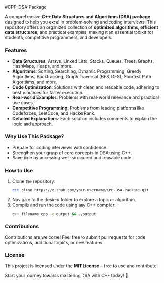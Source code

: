 

#CPP-DSA-Package

A comprehensive **C++ Data Structures and Algorithms (DSA) package** designed to help you excel in problem-solving and coding interviews. This repository offers an organized collection of **optimized algorithms, efficient data structures**, and practical examples, making it an essential toolkit for students, competitive programmers, and developers.  

### Features  
- **Data Structures**: Arrays, Linked Lists, Stacks, Queues, Trees, Graphs, HashMaps, Heaps, and more.  
- **Algorithms**: Sorting, Searching, Dynamic Programming, Greedy Algorithms, Backtracking, Graph Traversal (BFS, DFS), Shortest Path Algorithms, and more.  
- **Code Optimization**: Solutions with clean and readable code, adhering to best practices for faster execution.  
- **Real-world Examples**: Problems with real-world relevance and practical use cases.  
- **Competitive Programming**: Problems from leading platforms like Codeforces, LeetCode, and HackerRank.  
- **Detailed Explanations**: Each solution includes comments to explain the logic and approach.  

### Why Use This Package?  
- Prepare for coding interviews with confidence.  
- Strengthen your grasp of core concepts in DSA using C++.  
- Save time by accessing well-structured and reusable code.  

### How to Use  
1. Clone the repository:  
   ```bash
   git clone https://github.com/your-username/CPP-DSA-Package.git
   ```  
2. Navigate to the desired folder to explore a topic or algorithm.  
3. Compile and run the code using any C++ compiler:  
   ```bash
   g++ filename.cpp -o output && ./output
   ```  

### Contributions  
Contributions are welcome! Feel free to submit pull requests for code optimizations, additional topics, or new features.  

### License  
This project is licensed under the **MIT License** – free to use and contribute!  

Start your journey towards mastering DSA with C++ today! 🚀
